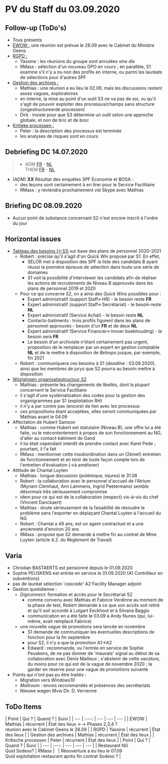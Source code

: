 <link rel="stylesheet" href="https://newdevprojects.github.io/S2/S2.css">
<link rel="stylesheet" href="S2.css">


# PV du Staff du 03.09.2020

## Follow-up (ToDo's)

* Tous présents
* <u>EWOW :</u> une réunion est prévue le 28.09 avec le Cabinet du Ministre Geens
* <u>RGPD :</u>
    * Yassine : les réunions du groupe sont annulées *sine die* 
    * RMass : sélection d'un nouveau DPO en cours ; en parallèle, S1 examine s'il n'y a ou non des profils en interne, ou parmi les lauréats de sélections pour d'autres SPF
* <u>Gestion des archives :</u> 
    * Mathias : une réunion a eu lieu le 02.09, mais les discussions restent assez vagues, exploratoires
    * en interne, la mise au point d'un outil S3 ne va pas de soi, vu qu'il s'agit de pouvoir exploiter des processus/champs sans structure (ongestructureerde processen)
    * Dirk : insiste pour que S3 détermine un outil selon une approche globale, et non de bric et de broc
* <u>Kritieke processen :</u>
    * Peter : la description des processus est terminée
    * les analyses de risques sont en cours 

## Debriefing DC 14.07.2020

> * ADM [FR](https://newdevprojects.github.io/S2/Staff/20200714_Adm_FR.pdf) - [NL](https://newdevprojects.github.io/S2/Staff/20200714_Adm_NL.pdf)<br>THEM [FR](https://newdevprojects.github.io/S2/Staff/20200714_Them_FR.pdf) - [NL](https://newdevprojects.github.io/S2/Staff/20200714_Them_NL.pdf)

* (ADM) <b>XX</b> Résultat des enquêtes SPF Economie et BOSA : 
    * des leçons sont certainement à en tirer pour le Service Facilitaire
    * RMass : y reviendra prochainement *via* Skype avec Mathias

## Briefing DC 08.09.2020

* Aucun point de substance concernant S2 n'est encore inscrit à l'ordre du jour

## Horizontal issues

* [Tableau des besoins (&larr;S1)](Besoins_B_Aperçu_postes_PP2020_2021.pdf) sur base des plans de personnel 2020-2021
    * Robert : précise qu'il s'agit d'un *Quick Win* proposé par S1. En effet,
        * SELOR met à disposition des SPF la liste des candidats B ayant réussi la première épreuve de sélection dans toute une série de domaines
        * S1 voit la possibilité d'interviewer les candidats afin de réaliser les actions de recrutements de Niveau B approuvés dans les plans de personnel 2019 et 2020
    * Pour ce qui concerne S2, on a ainsi des *Quick Wins* possibles pour :
        * Expert administratif (support Staff&#8592;HR) - le besoin reste <b>FR</b>
        * Expert administratif (support Staff&#8592;Secrétariat) - le besoin reste <b>NL</b>
        * Expert administratif (Service Achat) - le besoin reste <b>NL</b>
        * Contacts-batiments : trois profils figurent dans les plans de personnel approuvés - besoin d'un <b>FR</b> et de deux <b>NL</b>
        * Expert administratif (Service Financier&#8592;Invoer boekhouding) - le besoin sera <b>FR</b>
        * Le besoin d'un archiviste n'étant certainement pas urgent, proposition de le remplacer par un expert en gestion comptable <b>NL</b> et de le mettre à disposition de *Belexpo* jusque, par exemple, fin 2021
    * Robert : communiquera ces besoins à S1 (*deadline* : 03.09.2020), ainsi que les membres de jurys que S2 pourra au besoin mettre à disposition
* [Wijzigingen organisatiestructuur S2](Voorstel_MLenaerts_V2_Organisatiestructuur_S2.xls)
    * Mathias : présente les changements de libellés, dont la plupart concernent le Service Facilitaire
    * il s'agit d'une systématisation des codes pour la gestion des organigrammes par S1 (exploitation RH)
    * il n'y a par contre pas (encore) de lien avec les processus
    * ces propositions étant acceptées, elles seront communiquées par Mathias avant le 04.09
* Affectation de Hubert Samson
    * Mathias : comme Hubert est statutaire (Niveau B), une offre lui a été faite, vu le mécontentement à propos de son fonctionnement au NG, d'aller au contact-bâtiment de Gand
    * il lui était cependant interdit de prendre contact avec Karel Pede ; pourtant, il l'a fait
    * RMass : mentionner cette insubordination dans un (2ème!) entretien de fonctionnement et en tenir de toute façon compte lors de l'entretien d'évaluation (&#8594;à améliorer)
* Attitude de Chantal Luyten
    * Mathias : longue discussion (polémique, injures) le 31.08
    * Robert : la collaboration avec le personnel d'accueil de l'Atrium (Myriam Clemhaut, Ann Lammens, Ingrid Peetermans) semble désormais très sérieusement compromise
    * idem pour ce qui est de la collaboration (respect) vis-à-vis du chef (Vincent Danckaert)
    * Mathias : doute sérieusement de la faisabilité de résoudre le problème sans l'exporter en déplaçant Chantal Luyten à l'accueil du NG
    * Robert : Chantal a 49 ans, est un agent contractuel et a une ancienneté d'environ 20 ans
    * RMass : propose que S2 demande à mettre fin au contrat de Mme Luyten (article 4.2. du Règlement de Travail)

## Varia

* Christian BASTAERTS est pensionné depuis le 01.09.2020
* Sophie PEUSKENS est entrée en service le 01.09.2020 (A1 Contrôleur en subventions)
* pas de lauréat sélection '*cascade*' A2 Facility Manager adjoint
* Gestion quotidienne :
    * *Digiconnect*: formation et accès pour le Secrétariat S2
		* comme convenu avec Mathias et Fabrice Verdinne au moment de la phase de test, Robert demande à ce que son accès soit retiré et qu'il soit accordé à Lutgart Eeckhout et à Silvana Baggio
        * communication en a été faite le 03.09 à Andy Nunes (qui, lui-même, avait remplacé Fabrice)
    * une nouvelle vague de promotions sera lancée en novembre
        * S1 demande de communiquer les éventuelles descriptions de fonction pour la fin septembre
        * pour S2, il n'y a que la promotion A1&#8594;A2
        * Edward : recommande, vu l'entrée en service de Sophie Peuskens, de ne pas donner de 'mauvais' signal au début de sa collaboration avec Denis Mailleux ; s'abstenir de cette *vacature*, du moins pour ce qui est de la vague de novembre 2020 ; la garder en réserve pour une vague de promotions suivante
* Points qui n'ont pas pu être traités : 
	* Migration vers *Windows10*
	* *Mailroom* : envois recommandés et présences des secrétariats
    * Nieuwe wagen Mvw Dir. D. Vervenne

## ToDo Items

| Point | Qui ? | Quand ? | Suivi |
| --- | :---: | --- | --- | --- |
| EWOW | Mathias | récurrent | &Eacute;tat des lieux &#8592;&#8594; Phases 2,3,4 ?<br>réunion avec le Cabinet Geens le 28.09 |
| RGPD | Yassine | récurrent | &Eacute;tat des lieux |
| Gestion des archives | Mathias | récurrent | &Eacute;tat des lieux |
| Kritische processen | Peter | récurrent | &Eacute;tat des lieux |
| Point | Qui ? | Quand ? | Suivi |
| --- | :---: | --- | --- | --- |
| Restaurant NG<br>Quid Sodexo? | RMass | &nbsp; | Réouverture a eu lieu le 07.09<br>Quid exploitation restaurant après fin contrat Sodexo ? |

